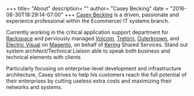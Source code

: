 +++
title= "About"
description= ""
author= "Casey Becking"
date = "2016-08-30T18:29:14-07:00"
+++
[Casey Becking](/about) is a driven, passionate and experience professional within the Ecommerce/ IT systems branch.

Currently working in the critical application support department for [Rackspace](https://www.rackspace.com) and perviously managed [Volcom](https://www.volcom.com), [Tretorn](https://us.tretorn.com/), [Outerknown](https://www.outerknown.com), and [Electric Visual](https://www.electriccalifornia.com) on [Magento](https://www.magento.com), on behalf of [Kering](https://www.kering.com) Shared Services. Stand out system architect/Technical Liaison able to speak both business and technical elements with clients

Particularly focusing on enterprise-level development and infrastructure architecture, Casey strives to help his customers reach the full potential of their enterprises by cutting useless extra costs and maximizing their networks and systems.

